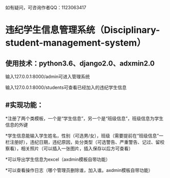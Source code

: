 如有疑问，可咨询作者QQ：1123063417

违纪学生信息管理系统（Disciplinary-student-management-system）
========
使用技术：python3.6、django2.0、adxmin2.0
------------

输入127.0.0.1:8000/admin可进入管理系统

输入127.0.0.1:8000/students可查看已经加入的违纪学生信息

#实现功能：
----------

*注册了两个类模板，一个是“学生信息”，另一个是“班级信息”，班级信息为学生信息的外键

*学生信息能输入学生姓名，性别（可选男/女），班级（需要提前在“班级信息”一栏注册好），违纪日期，违纪原因，处分类型（可选警告、严重警告、记过、留校察看），相关照片（可以插入一张图片，插入保存以后方可查看）

*可以导出学生信息为excel（axdmin模板自带功能）

*可以查看操作日志（哪个管理员删除谁，加入谁。axdmin模板自带功能）

